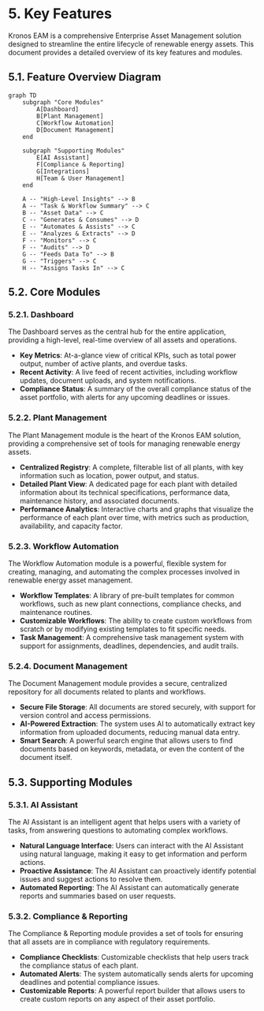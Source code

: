 # 5. Key Features

Kronos EAM is a comprehensive Enterprise Asset Management solution designed to streamline the entire lifecycle of renewable energy assets. This document provides a detailed overview of its key features and modules.

## 5.1. Feature Overview Diagram

```mermaid
graph TD
    subgraph "Core Modules"
        A[Dashboard]
        B[Plant Management]
        C[Workflow Automation]
        D[Document Management]
    end

    subgraph "Supporting Modules"
        E[AI Assistant]
        F[Compliance & Reporting]
        G[Integrations]
        H[Team & User Management]
    end

    A -- "High-Level Insights" --> B
    A -- "Task & Workflow Summary" --> C
    B -- "Asset Data" --> C
    C -- "Generates & Consumes" --> D
    E -- "Automates & Assists" --> C
    E -- "Analyzes & Extracts" --> D
    F -- "Monitors" --> C
    F -- "Audits" --> D
    G -- "Feeds Data To" --> B
    G -- "Triggers" --> C
    H -- "Assigns Tasks In" --> C
```

## 5.2. Core Modules

### 5.2.1. Dashboard

The Dashboard serves as the central hub for the entire application, providing a high-level, real-time overview of all assets and operations.

*   **Key Metrics**: At-a-glance view of critical KPIs, such as total power output, number of active plants, and overdue tasks.
*   **Recent Activity**: A live feed of recent activities, including workflow updates, document uploads, and system notifications.
*   **Compliance Status**: A summary of the overall compliance status of the asset portfolio, with alerts for any upcoming deadlines or issues.

### 5.2.2. Plant Management

The Plant Management module is the heart of the Kronos EAM solution, providing a comprehensive set of tools for managing renewable energy assets.

*   **Centralized Registry**: A complete, filterable list of all plants, with key information such as location, power output, and status.
*   **Detailed Plant View**: A dedicated page for each plant with detailed information about its technical specifications, performance data, maintenance history, and associated documents.
*   **Performance Analytics**: Interactive charts and graphs that visualize the performance of each plant over time, with metrics such as production, availability, and capacity factor.

### 5.2.3. Workflow Automation

The Workflow Automation module is a powerful, flexible system for creating, managing, and automating the complex processes involved in renewable energy asset management.

*   **Workflow Templates**: A library of pre-built templates for common workflows, such as new plant connections, compliance checks, and maintenance routines.
*   **Customizable Workflows**: The ability to create custom workflows from scratch or by modifying existing templates to fit specific needs.
*   **Task Management**: A comprehensive task management system with support for assignments, deadlines, dependencies, and audit trails.

### 5.2.4. Document Management

The Document Management module provides a secure, centralized repository for all documents related to plants and workflows.

*   **Secure File Storage**: All documents are stored securely, with support for version control and access permissions.
*   **AI-Powered Extraction**: The system uses AI to automatically extract key information from uploaded documents, reducing manual data entry.
*   **Smart Search**: A powerful search engine that allows users to find documents based on keywords, metadata, or even the content of the document itself.

## 5.3. Supporting Modules

### 5.3.1. AI Assistant

The AI Assistant is an intelligent agent that helps users with a variety of tasks, from answering questions to automating complex workflows.

*   **Natural Language Interface**: Users can interact with the AI Assistant using natural language, making it easy to get information and perform actions.
*   **Proactive Assistance**: The AI Assistant can proactively identify potential issues and suggest actions to resolve them.
*   **Automated Reporting**: The AI Assistant can automatically generate reports and summaries based on user requests.

### 5.3.2. Compliance & Reporting

The Compliance & Reporting module provides a set of tools for ensuring that all assets are in compliance with regulatory requirements.

*   **Compliance Checklists**: Customizable checklists that help users track the compliance status of each plant.
*   **Automated Alerts**: The system automatically sends alerts for upcoming deadlines and potential compliance issues.
*   **Customizable Reports**: A powerful report builder that allows users to create custom reports on any aspect of their asset portfolio.

